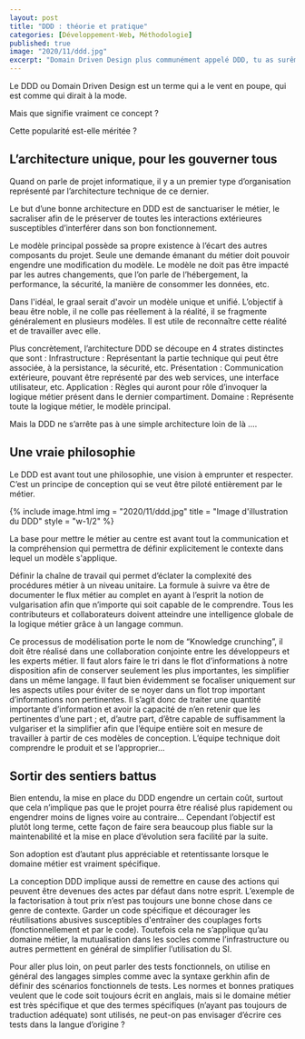 ```yaml
---
layout: post
title: "DDD : théorie et pratique"
categories: [Développement-Web, Méthodologie]
published: true
image: "2020/11/ddd.jpg"
excerpt: "Domain Driven Design plus communément appelé DDD, tu as surêment déjà entendu ce terme mais connais tu ça signification, les aspects qui sont derrières ?"
---
```


Le DDD ou Domain Driven Design est un terme qui a le vent en poupe, qui est comme qui dirait à la mode. 

Mais que signifie vraiment ce concept ? 

Cette popularité est-elle méritée ? 

## L’architecture unique, pour les gouverner tous

Quand on parle de projet informatique, il y a un premier type d’organisation représenté par l’architecture technique de ce dernier. 

Le but d’une bonne architecture en DDD est de sanctuariser le métier, le sacraliser afin de le préserver de toutes les interactions extérieures susceptibles d’interférer dans son bon fonctionnement.

Le modèle principal possède sa propre existence à l’écart des autres composants du projet. Seule une demande émanant du métier doit pouvoir engendre une modification du modèle. Le modèle ne doit pas être impacté par les autres changements, que l’on parle de l’hébergement, la performance, la sécurité, la manière de consommer les données, etc. 

Dans l'idéal, le graal serait d'avoir un modèle unique et unifié. L’objectif à beau être noble, il ne colle pas réellement à la réalité, il se fragmente généralement en plusieurs modèles. Il est utile de reconnaître cette réalité et de travailler avec elle.

Plus concrètement, l’architecture DDD se découpe en 4 strates distinctes que sont :
Infrastructure : Représentant la partie technique qui peut être associée, à la persistance, la sécurité, etc.
Présentation : Communication extérieure, pouvant être représenté par des web services, une interface utilisateur, etc. 
Application : Règles qui auront pour rôle d’invoquer la logique métier présent dans le dernier compartiment.
Domaine : Représente toute la logique métier, le modèle principal. 

Mais la DDD ne s’arrête pas à une simple architecture loin de là ....

## Une vraie philosophie

Le DDD est avant tout une philosophie, une vision à emprunter et respecter. C’est un principe de conception qui se veut être piloté entièrement par le métier. 

{% include image.html img = "2020/11/ddd.jpg" title = "Image d'illustration du DDD" style = "w-1/2" %}

La base pour mettre le métier au centre est avant tout la communication et la compréhension qui permettra de définir explicitement le contexte dans lequel un modèle s'applique. 

Définir la chaîne de travail qui permet d’éclater la complexité des procédures métier à un niveau unitaire. La formule à suivre va être de documenter le flux métier au complet en ayant à l’esprit la notion de vulgarisation afin que n’importe qui soit capable de le comprendre. Tous les contributeurs et collaborateurs doivent atteindre une intelligence globale de la logique métier grâce à un langage commun.

Ce processus de modélisation porte le nom de “Knowledge crunching”, il doit être réalisé dans une collaboration conjointe entre les développeurs et les experts métier. 
Il faut alors faire le tri dans le flot d’informations à notre disposition afin de conserver seulement les plus importantes, les simplifier dans un même langage. 
Il faut bien évidemment se focaliser uniquement sur les aspects utiles pour éviter de se noyer dans un flot trop important d’informations non pertinentes. Il s’agit donc de traiter une quantité importante d’information et avoir la capacité de n’en retenir que les pertinentes d’une part ; et, d’autre part, d’être capable de suffisamment la vulgariser et la simplifier afin que l’équipe entière soit en mesure de travailler à partir de ces modèles de conception. L’équipe technique doit comprendre le produit et se l’approprier...

## Sortir des sentiers battus

Bien entendu, la mise en place du DDD engendre un certain coût, surtout que cela n’implique pas que le projet pourra être réalisé plus rapidement ou engendrer moins de lignes voire au contraire… Cependant l’objectif est plutôt long terme, cette façon de faire sera beaucoup plus fiable sur la maintenabilité et la mise en place d’évolution sera facilité par la suite. 

Son adoption est d’autant plus appréciable et retentissante lorsque le domaine métier est vraiment spécifique.

La conception DDD implique aussi de remettre en cause des actions qui peuvent être devenues des actes par défaut dans notre esprit. L’exemple de la factorisation à tout prix n’est pas toujours une bonne chose dans ce genre de contexte. 
Garder un code spécifique et décourager les réutilisations abusives susceptibles d'entraîner des couplages forts (fonctionnellement et par le code). 
Toutefois cela ne s’applique qu’au domaine métier, la mutualisation dans les socles comme l’infrastructure ou autres permettent en général de simplifier l’utilisation du SI.

Pour aller plus loin, on peut parler des tests fonctionnels, on utilise en général des langages simples comme avec la syntaxe gerkhin afin de définir des scénarios fonctionnels de tests. 
Les normes et bonnes pratiques veulent que le code soit toujours écrit en anglais, mais si le domaine métier est très spécifique et que des termes spécifiques (n’ayant pas toujours de traduction adéquate) sont utilisés, ne peut-on pas envisager d’écrire ces tests dans la langue d’origine ? 
